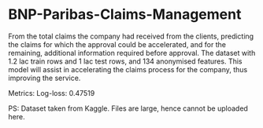# BNP-Paribas-Claims-Management

From the total claims the company had received from the clients, predicting the claims for which the approval could be accelerated, and for the remaining, additional information required before approval. The dataset with 1.2 lac train rows and 1 lac test rows, and 134 anonymised features. This model will assist in accelerating the claims process for the company, thus improving the service. 

Metrics: Log-loss: 0.47519

PS: Dataset taken from Kaggle. Files are large, hence cannot be uploaded here.
